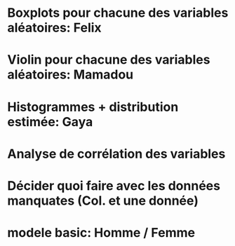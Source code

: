 # Boxplots pour chacune des variables aléatoires: Felix

# Violin pour chacune des variables aléatoires: Mamadou

# Histogrammes + distribution estimée: Gaya

# Analyse de corrélation des variables

# Décider quoi faire avec les données manquates (Col. et une donnée)

# modele basic: Homme / Femme